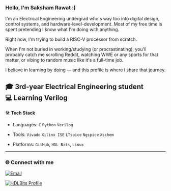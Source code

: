 
### Hello, I'm Saksham Rawat :)
I'm an Electrical Engineering undergrad who's way too into digital design, control systems, and hardware-level-development. Most of my free time is spent pretending I know what I'm doing with anything.

Right now, I'm trying to build a RISC-V processor from scratch.

When I'm not buried in working/studying (or procrastinating), you'll probably catch me scrolling Reddit, watching WWE or any sports for that matter, or vibing to random music like it's a full-time job.

I believe in learning by doing — and this profile is where I share that journey.

🎓 3rd-year Electrical Engineering student  
💻 Learning Verilog 
---
🛠️ **Tech Stack**  
- Languages: `C` `Python` `Verilog`

- Tools: `Vivado` `Xilinx ISE` `LTspice` `Ngspice` `Xschem`
  
- Platforms: `GitHub`, `HDL Bits`, `Linux`

---

### 🌐 Connect with me


[![Email](https://cdn.prod.website-files.com/5f15081919fdf673994ab5fd/63ed1f028c1c9e76de764490_Gmail%20Logo.svg)](sakshamrawatb26@gmail.com)

[![HDLBits Profile](https://img.shields.io/badge/HDLBits-View%20My%20Work-blue?style=for-the-badge)](https://hdlbits.01xz.net/wiki/Special:VlgStats/Me)



